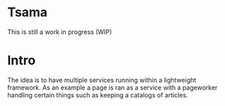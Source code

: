 # Tsama
This is still a work in progress (WIP)

# Intro
The idea is to have multiple services running within a lightweight framework. As an example a page is ran as a service with a pageworker handling certain things such as keeping a catalogs of articles.
